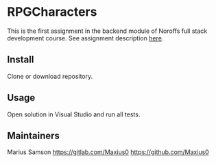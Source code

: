 # RPGCharacters

This is the first assignment in the backend module of Noroffs full stack development course. See assignment description [here](https://github.com/Maxius0/RPGCharacters/blob/master/Project/Assignment%201_CSharp_RPGCharacters.pdf).

## Install

Clone or download repository.

## Usage

Open solution in Visual Studio and run all tests.

## Maintainers

Marius Samson
https://gitlab.com/Maxius0
https://github.com/Maxius0
